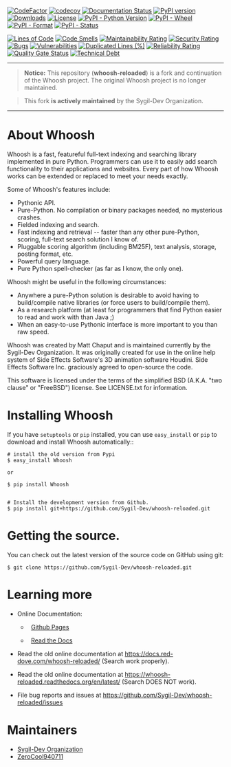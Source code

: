 [![CodeFactor](https://www.codefactor.io/repository/github/sygil-dev/whoosh-reloaded/badge/main)](https://www.codefactor.io/repository/github/sygil-dev/whoosh-reloaded/overview/main)
[![codecov](https://codecov.io/gh/Sygil-Dev/whoosh-reloaded/graph/badge.svg?token=O3Z2DFB8UA)](https://codecov.io/gh/Sygil-Dev/whoosh-reloaded)
[![Documentation Status](https://readthedocs.org/projects/whoosh-reloaded/badge/?version=latest)](https://whoosh-reloaded.readthedocs.io/en/latest/?badge=latest)
[![PyPI version](https://badge.fury.io/py/Whoosh-Reloaded.svg)](https://badge.fury.io/py/Whoosh-Reloaded) [![Downloads](https://pepy.tech/badge/whoosh-reloaded)](https://pepy.tech/project/whoosh-reloaded) [![License](https://img.shields.io/pypi/l/Whoosh-Reloaded)](https://pypi.org/project/Whoosh-Reloaded/) [![PyPI - Python Version](https://img.shields.io/pypi/pyversions/Whoosh-Reloaded)](https://pypi.org/project/Whoosh-Reloaded/) [![PyPI - Wheel](https://img.shields.io/pypi/wheel/Whoosh-Reloaded)](https://pypi.org/project/Whoosh-Reloaded/) [![PyPI - Format](https://img.shields.io/pypi/format/Whoosh-Reloaded)](https://pypi.org/project/Whoosh-Reloaded/) [![PyPI - Status](https://img.shields.io/pypi/status/Whoosh-Reloaded)](https://pypi.org/project/Whoosh-Reloaded/)

[![Lines of Code](https://sonarcloud.io/api/project_badges/measure?project=Sygil-Dev_whoosh-reloaded&metric=ncloc)](https://sonarcloud.io/summary/new_code?id=Sygil-Dev_whoosh-reloaded)
[![Code Smells](https://sonarcloud.io/api/project_badges/measure?project=Sygil-Dev_whoosh-reloaded&metric=code_smells)](https://sonarcloud.io/summary/new_code?id=Sygil-Dev_whoosh-reloaded)
[![Maintainability Rating](https://sonarcloud.io/api/project_badges/measure?project=Sygil-Dev_whoosh-reloaded&metric=sqale_rating)](https://sonarcloud.io/summary/new_code?id=Sygil-Dev_whoosh-reloaded)
[![Security Rating](https://sonarcloud.io/api/project_badges/measure?project=Sygil-Dev_whoosh-reloaded&metric=security_rating)](https://sonarcloud.io/summary/new_code?id=Sygil-Dev_whoosh-reloaded)
[![Bugs](https://sonarcloud.io/api/project_badges/measure?project=Sygil-Dev_whoosh-reloaded&metric=bugs)](https://sonarcloud.io/summary/new_code?id=Sygil-Dev_whoosh-reloaded)
[![Vulnerabilities](https://sonarcloud.io/api/project_badges/measure?project=Sygil-Dev_whoosh-reloaded&metric=vulnerabilities)](https://sonarcloud.io/summary/new_code?id=Sygil-Dev_whoosh-reloaded)
[![Duplicated Lines (%)](https://sonarcloud.io/api/project_badges/measure?project=Sygil-Dev_whoosh-reloaded&metric=duplicated_lines_density)](https://sonarcloud.io/summary/new_code?id=Sygil-Dev_whoosh-reloaded)
[![Reliability Rating](https://sonarcloud.io/api/project_badges/measure?project=Sygil-Dev_whoosh-reloaded&metric=reliability_rating)](https://sonarcloud.io/summary/new_code?id=Sygil-Dev_whoosh-reloaded)
[![Quality Gate Status](https://sonarcloud.io/api/project_badges/measure?project=Sygil-Dev_whoosh-reloaded&metric=alert_status)](https://sonarcloud.io/summary/new_code?id=Sygil-Dev_whoosh-reloaded)
[![Technical Debt](https://sonarcloud.io/api/project_badges/measure?project=Sygil-Dev_whoosh-reloaded&metric=sqale_index)](https://sonarcloud.io/summary/new_code?id=Sygil-Dev_whoosh-reloaded)


--------------------------------------

> **Notice:** This repository (**whoosh-reloaded**) is a fork and continuation of the Whoosh project. The original Whoosh project is no longer maintained. 


>This fork **is actively maintained** by the Sygil-Dev Organization.

--------------------------------------

About Whoosh
============

Whoosh is a fast, featureful full-text indexing and searching library
implemented in pure Python. Programmers can use it to easily add search
functionality to their applications and websites. Every part of how Whoosh
works can be extended or replaced to meet your needs exactly.

Some of Whoosh's features include:

* Pythonic API.
* Pure-Python. No compilation or binary packages needed, no mysterious crashes.
* Fielded indexing and search.
* Fast indexing and retrieval -- faster than any other pure-Python, scoring,
  full-text search solution I know of.
* Pluggable scoring algorithm (including BM25F), text analysis, storage,
  posting format, etc.
* Powerful query language.
* Pure Python spell-checker (as far as I know, the only one). 

Whoosh might be useful in the following circumstances:

* Anywhere a pure-Python solution is desirable to avoid having to build/compile
  native libraries (or force users to build/compile them).
* As a research platform (at least for programmers that find Python easier to
  read and work with than Java ;)
* When an easy-to-use Pythonic interface is more important to you than raw
  speed. 

Whoosh was created by Matt Chaput and is maintained currently by the Sygil-Dev Organization. It was originally created for use in the online help system of Side Effects Software's 3D animation software Houdini. Side Effects Software Inc. graciously agreed to open-source the code.

This software is licensed under the terms of the simplified BSD (A.K.A. "two
clause" or "FreeBSD") license. See LICENSE.txt for information.

Installing Whoosh
=================

If you have ``setuptools`` or ``pip`` installed, you can use ``easy_install``
or ``pip`` to download and install Whoosh automatically::

    # install the old version from Pypi
    $ easy_install Whoosh
    
    or
    
    $ pip install Whoosh
    
    
    # Install the development version from Github.
    $ pip install git+https://github.com/Sygil-Dev/whoosh-reloaded.git

Getting the source.
==================

You can check out the latest version of the source code on GitHub using git:

    $ git clone https://github.com/Sygil-Dev/whoosh-reloaded.git

Learning more
=============

* Online Documentation:
  
  *   [Github Pages](https://sygil-dev.github.io/whoosh-reloaded/)
  
  *   [Read the Docs](https://whoosh-reloaded.readthedocs.io/en/latest/) 

* Read the old online documentation at https://docs.red-dove.com/whoosh-reloaded/ (Search work properly).

* Read the old online documentation at https://whoosh-reloaded.readthedocs.org/en/latest/ (Search DOES NOT work).

* File bug reports and issues at https://github.com/Sygil-Dev/whoosh-reloaded/issues


Maintainers
===========

* [Sygil-Dev Organization](https://github.com/Sygil-Dev)
* [ZeroCool940711](https://github.com/ZeroCool940711)